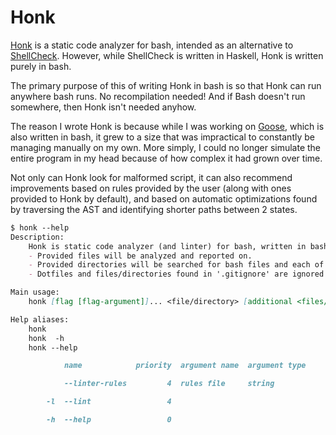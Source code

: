 
# Honk

<a href="#honk">Honk</a>
is a static code analyzer for bash, intended as an alternative to
<a href="https://www.shellcheck.net" target="_blank">ShellCheck</a>. However,
while ShellCheck is written in Haskell, Honk is written purely in bash.

The primary purpose of this of writing Honk in bash is so that Honk can run
anywhere bash runs. No recompilation needed! And if Bash doesn't run somewhere,
then Honk isn't needed anyhow.

The reason I wrote Honk is because while I was working on [Goose](#goose),
which is also written in bash, it grew to a size that was impractical to constantly
be managing manually on my own. More simply, I could no longer simulate the entire
program in my head because of how complex it had grown over time.

Not only can Honk look for malformed script, it can also recommend improvements
based on rules provided by the user (along with ones provided to Honk by default),
and based on automatic optimizations found by traversing the AST and identifying
shorter paths between 2 states.

```md
$ honk --help
Description:
    Honk is static code analyzer (and linter) for bash, written in bash.
    - Provided files will be analyzed and reported on.
    - Provided directories will be searched for bash files and each of those will be analyzed and reported on.
    - Dotfiles and files/directories found in '.gitignore' are ignored by default.

Main usage:
    honk [flag [flag-argument]]... <file/directory> [additional <files/directories>]...

Help aliases:
    honk
    honk  -h
    honk --help

            name            priority  argument name  argument type     description

            --linter-rules         4  rules file     string            Register linter rules to use while linting (file)

        -l  --lint                 4                                   run the linter

        -h  --help                 0                                   prints this help text

```
